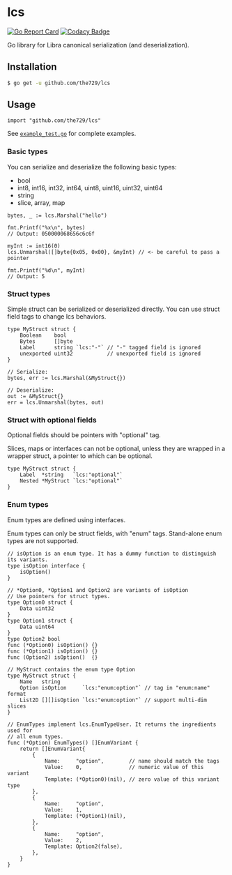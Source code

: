 # lcs

[![Go Report Card](https://goreportcard.com/badge/github.com/the729/lcs)](https://goreportcard.com/report/github.com/the729/lcs)
[![Codacy Badge](https://api.codacy.com/project/badge/Grade/a70c457b8b7d44c0b69460b2a8704365)](https://www.codacy.com/app/the729/lcs?utm_source=github.com&amp;utm_medium=referral&amp;utm_content=the729/lcs&amp;utm_campaign=Badge_Grade)

Go library for Libra canonical serialization (and deserialization).

## Installation

```bash
$ go get -u github.com/the729/lcs
```

## Usage

```golang
import "github.com/the729/lcs"
```

See [`example_test.go`](example_test.go) for complete examples.

### Basic types

You can serialize and deserialize the following basic types:
- bool
- int8, int16, int32, int64, uint8, uint16, uint32, uint64
- string
- slice, array, map

```golang
bytes, _ := lcs.Marshal("hello")

fmt.Printf("%x\n", bytes)
// Output: 050000068656c6c6f
```

```golang
myInt := int16(0)
lcs.Unmarshal([]byte{0x05, 0x00}, &myInt) // <- be careful to pass a pointer

fmt.Printf("%d\n", myInt)
// Output: 5
```

### Struct types

Simple struct can be serialized or deserialized directly. You can use struct field tags to change lcs behaviors.

```golang
type MyStruct struct {
    Boolean    bool
    Bytes      []byte
    Label      string `lcs:"-"` // "-" tagged field is ignored
    unexported uint32           // unexported field is ignored
}

// Serialize:
bytes, err := lcs.Marshal(&MyStruct{})

// Deserialize:
out := &MyStruct{}
err = lcs.Unmarshal(bytes, out)
```

### Struct with optional fields

Optional fields should be pointers with "optional" tag.

Slices, maps or interfaces can not be optional, unless they are wrapped in a wrapper struct, a pointer to which can be optional.

```golang
type MyStruct struct {
    Label  *string   `lcs:"optional"`
    Nested *MyStruct `lcs:"optional"`
}
```

### Enum types

Enum types are defined using interfaces. 

Enum types can only be struct fields, with "enum" tags. Stand-alone enum types are not supported.

```golang
// isOption is an enum type. It has a dummy function to distinguish its variants.
type isOption interface {
	isOption()
}

// *Option0, *Option1 and Option2 are variants of isOption
// Use pointers for struct types.
type Option0 struct {
	Data uint32
}
type Option1 struct {
	Data uint64
}
type Option2 bool
func (*Option0) isOption() {}
func (*Option1) isOption() {}
func (Option2) isOption()  {}

// MyStruct contains the enum type Option
type MyStruct struct {
    Name   string
    Option isOption     `lcs:"enum:option"` // tag in "enum:name" format
    List2D [][]isOption `lcs:"enum:option"` // support multi-dim slices
}

// EnumTypes implement lcs.EnumTypeUser. It returns the ingredients used for
// all enum types.
func (*Option) EnumTypes() []EnumVariant {
	return []EnumVariant{
		{
			Name:     "option",        // name should match the tags
			Value:    0,               // numeric value of this variant
			Template: (*Option0)(nil), // zero value of this variant type
		},
		{
			Name:     "option",
			Value:    1,
			Template: (*Option1)(nil),
		},
		{
			Name:     "option",
			Value:    2,
			Template: Option2(false),
		},
	}
}
```
